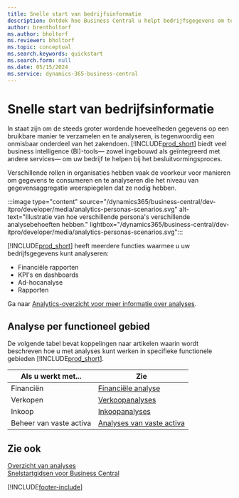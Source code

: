 ```yaml
---
title: Snelle start van bedrijfsinformatie
description: Ontdek hoe Business Central u helpt bedrijfsgegevens om te zetten in bruikbare inzichten met behulp van business intelligence-rapporten en dashboards.
author: brentholtorf
ms.author: bholtorf
ms.reviewer: bholtorf
ms.topic: conceptual
ms.search.keywords: quickstart
ms.search.form: null
ms.date: 05/15/2024
ms.service: dynamics-365-business-central
---
```


# <a name="business-intelligence-quick-start"></a>Snelle start van bedrijfsinformatie

In staat zijn om de steeds groter wordende hoeveelheden gegevens op een bruikbare manier te verzamelen en te analyseren, is tegenwoordig een onmisbaar onderdeel van het zakendoen. [!INCLUDE[prod_short](includes/prod_short.md)] biedt veel business intelligence (BI)-tools&mdash; zowel ingebouwd als geïntegreerd met andere services&mdash; om uw bedrijf te helpen bij het besluitvormingsproces.

Verschillende rollen in organisaties hebben vaak de voorkeur voor manieren om gegevens te consumeren en te analyseren die het niveau van gegevensaggregatie weerspiegelen dat ze nodig hebben.

:::image type="content" source="/dynamics365/business-central/dev-itpro/developer/media/analytics-personas-scenarios.svg" alt-text="Illustratie van hoe verschillende persona's verschillende analysebehoeften hebben." lightbox="/dynamics365/business-central/dev-itpro/developer/media/analytics-personas-scenarios.svg":::

[!INCLUDE[prod_short](includes/prod_short.md)] heeft meerdere functies waarmee u uw bedrijfsgegevens kunt analyseren:

- Financiële rapporten
- KPI's en dashboards
- Ad-hocanalyse
- Rapporten

Ga naar [Analytics-overzicht voor meer informatie over analyses](reports-bi-reporting.md).

## <a name="analytics-by-functional-area"></a>Analyse per functioneel gebied

De volgende tabel bevat koppelingen naar artikelen waarin wordt beschreven hoe u met analyses kunt werken in specifieke functionele gebieden [!INCLUDE[prod_short](includes/prod_short.md)].

| Als u werkt met... | Zie |
| --- | --- |
| Financiën | [Financiële analyse](bi.md) |
| Verkopen | [Verkoopanalyses](sales-analytics-overview.md) |
| Inkoop | [Inkoopanalyses](purchasing-analytics-overview.md) |
| Beheer van vaste activa | [Analyses van vaste activa](fa-analytics-overview.md) |

## <a name="see-also"></a>Zie ook

[Overzicht van analyses](reports-bi-reporting.md)  
[Snelstartgidsen voor Business Central](quick-start-business-central.md)  

[!INCLUDE[footer-include](includes/footer-banner.md)]
